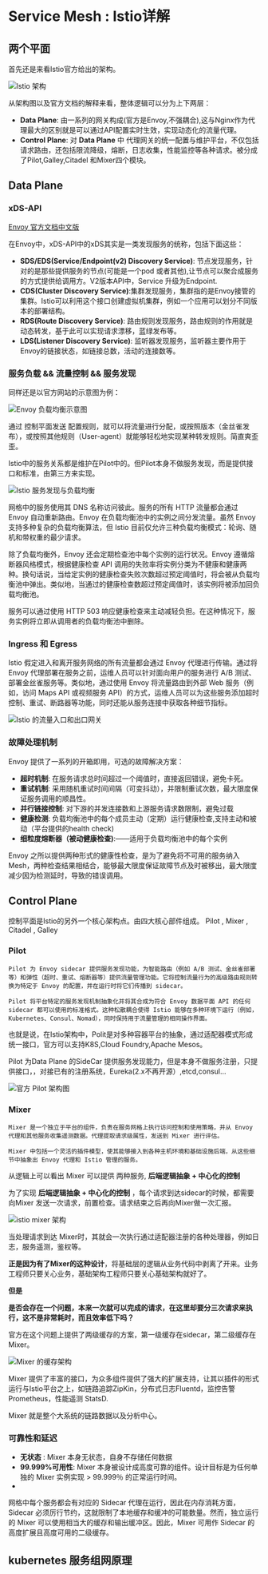 # Service Mesh : Istio详解

## 两个平面

首先还是来看Istio官方给出的架构。

![Istio 架构](images/istio-arch.png)

从架构图以及官方文档的解释来看，整体逻辑可以分为上下两层：

- **Data Plane**: 由一系列的网关构成(官方是Envoy,不强耦合),这与Nginx作为代理最大的区别就是可以通过API配置实时生效，实现动态化的流量代理。
- **Control Plane**: 对 **Data Plane** 中 代理网关的统一配置与维护平台，不仅包括请求路由，还包括限流降级，熔断，日志收集，性能监控等各种请求。被分成了Pilot,Galley,Citadel 和Mixer四个模块。

## Data Plane

### xDS-API

[Envoy 官方文档中文版](http://www.servicemesher.com/envoy/)

在Envoy中，xDS-API中的xDS其实是一类发现服务的统称，包括下面这些：

- **SDS/EDS(Service/Endpoint(v2) Discovery Service)**: 节点发现服务，针对的是那些提供服务的节点(可能是一个pod 或者其他),让节点可以聚合成服务的方式提供给调用方。V2版本API中，Service 升级为Endpoint.
- **CDS(Cluster Discovery Service)**:集群发现服务，集群指的是Envoy接管的集群。Istio可以利用这个接口创建虚拟机集群，例如一个应用可以划分不同版本的部署结构。
- **RDS(Route Discovery Service)**: 路由规则发现服务，路由规则的作用就是动态转发，基于此可以实现请求漂移，蓝绿发布等。
- **LDS(Listener Discovery Service)**: 监听器发现服务，监听器主要作用于Envoy的链接状态，如链接总数，活动的连接数等。

### 服务负载 && 流量控制 && 服务发现

同样还是以官方网站的示意图为例：

![Envoy 负载均衡示意图](images/istio-loadbalancer.png)

通过 控制平面发送 配置规则，就可以将流量进行分配，或按照版本（金丝雀发布），或按照其他规则（User-agent）就能够轻松地实现某种转发规则。简直爽歪歪。

Istio中的服务关系都是维护在Pilot中的。但Pilot本身不做服务发现，而是提供接口和标准，由第三方来实现。

![Istio 服务发现与负载均衡](images/istio-service-discovery.png)

网格中的服务使用其 DNS 名称访问彼此。服务的所有 HTTP 流量都会通过 Envoy 自动重新路由。Envoy 在负载均衡池中的实例之间分发流量。虽然 Envoy 支持多种复杂的负载均衡算法，但 Istio 目前仅允许三种负载均衡模式：轮询、随机和带权重的最少请求。

除了负载均衡外，Envoy 还会定期检查池中每个实例的运行状况。Envoy 遵循熔断器风格模式，根据健康检查 API 调用的失败率将实例分类为不健康和健康两种。换句话说，当给定实例的健康检查失败次数超过预定阈值时，将会被从负载均衡池中弹出。类似地，当通过的健康检查数超过预定阈值时，该实例将被添加回负载均衡池。

服务可以通过使用 HTTP 503 响应健康检查来主动减轻负担。在这种情况下，服务实例将立即从调用者的负载均衡池中删除。

### Ingress 和 Egress

Istio 假定进入和离开服务网络的所有流量都会通过 Envoy 代理进行传输。通过将 Envoy 代理部署在服务之前，运维人员可以针对面向用户的服务进行 A/B 测试、部署金丝雀服务等。类似地，通过使用 Envoy 将流量路由到外部 Web 服务（例如，访问 Maps API 或视频服务 API）的方式，运维人员可以为这些服务添加超时控制、重试、断路器等功能，同时还能从服务连接中获取各种细节指标。

![Istio 的流量入口和出口网关](images/istio-requestflow.png)

### 故障处理机制

Envoy 提供了一系列的开箱即用，可选的故障解决方案：

- **超时机制**: 在服务请求总时间超过一个阈值时，直接返回错误，避免卡死。
- **重试机制**: 采用随机重试时间间隔（可变抖动），并限制重试次数，最大限度保证服务调用的顺昌性。
- **并行链接控制**: 对下游的并发连接数和上游服务请求数限制，避免过载
- **健康检测**: 负载均衡池中的每个成员主动（定期）运行健康检查,支持主动和被动（平台提供的health check)
- **细粒度熔断器（被动健康检查)**:——适用于负载均衡池中的每个实例

Envoy 之所以提供两种形式的健康性检查，是为了避免将不可用的服务纳入Mesh，两种检查结果相结合，能够最大限度保证故障节点及时被移出，最大限度减少因为检测延时，导致的错误调用。

## Control Plane

控制平面是Istio的另外一个核心架构点。由四大核心部件组成。 Pilot , Mixer , Citadel , Galley

### Pilot

    Pilot 为 Envoy sidecar 提供服务发现功能，为智能路由（例如 A/B 测试、金丝雀部署等）和弹性（超时、重试、熔断器等）提供流量管理功能。它将控制流量行为的高级路由规则转换为特定于 Envoy 的配置，并在运行时将它们传播到 sidecar。

    Pilot 将平台特定的服务发现机制抽象化并将其合成为符合 Envoy 数据平面 API 的任何 sidecar 都可以使用的标准格式。这种松散耦合使得 Istio 能够在多种环境下运行（例如，Kubernetes、Consul、Nomad），同时保持用于流量管理的相同操作界面。

也就是说，在Istio架构中，Polit是对多种容器平台的抽象，通过适配器模式形成统一接口，官方可以支持K8S,Cloud Foundry,Apache Mesos。

Pilot 为Data Plane 的SideCar 提供服务发现能力，但是本身不做服务注册，只提供接口，，对接已有的注册系统，Eureka(2.x不再开源）,etcd,consul...

![官方 Pilot 架构图](images/PilotAdapters.png)

### Mixer

    Mixer 是一个独立于平台的组件，负责在服务网格上执行访问控制和使用策略，并从 Envoy 代理和其他服务收集遥测数据。代理提取请求级属性，发送到 Mixer 进行评估。

    Mixer 中包括一个灵活的插件模型，使其能够接入到各种主机环境和基础设施后端，从这些细节中抽象出 Envoy 代理和 Istio 管理的服务。

从逻辑上可以看出 Mixer 可以提供 两种服务, **后端逻辑抽象 +  中心化的控制**

为了实现 **后端逻辑抽象 +  中心化的控制**  ，每个请求到达sidecar的时候，都需要向Mixer 发送一次请求，前置检查。请求结束之后再向Mixer做一次汇报。

![istio mixer 架构](images/istio-mixer.png)

当处理请求到达 Mixer时，其就会一次执行通过适配器注册的各种处理器，例如日志，服务遥测，鉴权等。

**正是因为有了Mixer的这种设计**，将基础层的逻辑从业务代码中剥离了开来。业务工程师只要关心业务，基础架构工程师只要关心基础架构就好了。

**但是**

**是否会存在一个问题，本来一次就可以完成的请求，在这里却要分三次请求来执行，这不是非常耗时，而且效率低下吗？**

官方在这个问题上提供了两级缓存的方案，第一级缓存在sidecar，第二级缓存在Mixer。

![Mixer 的缓存架构](images/istio-mixer-cache.png)

Mixer 提供了丰富的接口，为众多组件提供了强大的扩展支持，让其以插件的形式运行与Istio平台之上，如链路追踪ZipKin，分布式日志Fluentd，监控告警Prometheus，性能遥测 StatsD.

Mixer 就是整个大系统的链路数据以及分析中心。

### 可靠性和延迟

- **无状态** : Mixer 本身无状态，自身不存储任何数据
- **99.999%可用性**: Mixer 本身被设计成高度可靠的组件。设计目标是为任何单独的 Mixer 实例实现 > 99.999％ 的正常运行时间。
- 


网格中每个服务都会有对应的 Sidecar 代理在运行，因此在内存消耗方面，Sidecar 必须厉行节约，这就限制了本地缓存和缓冲的可能数量。然而，独立运行 的 Mixer 可以使用相当大的缓存和输出缓冲区。因此，Mixer 可用作 Sidecar 的高度扩展且高度可用的二级缓存。


## kubernetes 服务组网原理
